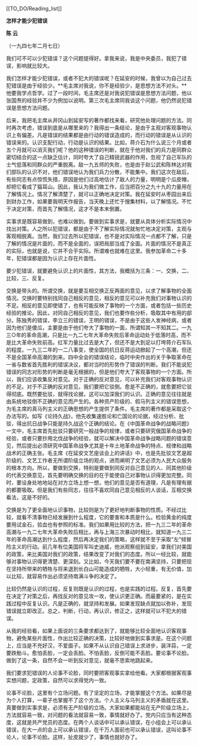 [[TO_DO/Reading_list]]

**怎样才能少犯错误**

**陈 云**

（一九四七年二月七日）


我们可不可以少犯错误？这个问题提得好。拿我来说，我是中央委员，我犯了错误，影响就比较大。

我们怎样才能少犯错误，或者不犯大的错误呢？在延安的时候，我曾以为自己过去犯错误是由于经验少。**毛主席对我说，你不是经验少，是思想方法不对头。**他要我学点哲学。过了一段时间，毛主席还是对我说犯错误是思想方法问题，他以张国焘的经验并不少为例加以说明。第三次毛主席同我谈这个问题，他仍然说犯错误是思想方法问题。

后来，我把毛主席从井冈山到延安写的著作都找来看，研究他处理问题的方法。同时再次考虑，错误到底是从哪里来的？我得出一条结论，是由于主观对客观事物认识上有偏差。凡是错误的结果都是由行动的错误造成的，而行动的错误是从认识的错误来的。认识支配行动，行动是认识的结果。比如，蒋介石为什么说三个月或者五个月就可以消灭我们呢？他的这种错误的判断，就在于他对我们的兵力是同群众密切结合的这一点缺乏估计，同时夸大了自己精锐武器的作用，忽视了自己军队的士气低落和同群众的严重脱离。敌一九五师的失败，也是由于赵公武和陈林达对我们部队的认识不对，他们错误地认为我们兵力分散，不能集中。我们这次在敌后，有些同志有点惊慌失措，原因是他们过高地估计了敌人的力量，明明是个瓜皮帽，却把它看成了猫耳山。因此，我认为我们做工作，应当把百分之九十九的力量用在了解情况上。情况了解清楚了，就可以正确地决定对策。我在延安时从枣园出来后到财办工作，如果要我明天作报告，当天晚上还忙于搜集材料，以了解情况。不忙于决定对策，而首先了解情况，这才不是本末倒置。

实事求是既容易做到，也难以做到。要做到实事求是，就要从具体分析实际情况中找出对策。人之所以犯错误，都是由于不了解实际情况就匆忙地决定对策，主观与客观相脱离。当然，我们过去所以犯错误，也不是对实际情况一点都不了解，只是了解的情况是片面的，而不是全面的，误把局部当成了全面。片面的情况不是真正的实际，也就是说，它并不合乎实际。所谓难也就难在这里。我参加革命二十多年，犯错误都是因为认识上存在片面性。

要少犯错误，就要避免认识上的片面性，其方法，我概括为三条：一、交换，二、比较，三、反复。

交换是带头的。所谓交换，就是要互相交换正反两面的意见，以求了解事物的全面情况。交换时要特别找同自己相反的意见，相反的意见可以补充我们对事物认识的不足。相反的意见即使错了，也有可能反映了事物的一个方面，或者包括一些历史经验的推论。因此，对同自己相反的意见，我们也要作些分析，吸取其中有用的部分。陈独秀的错误，李立三的错误，王明的错误，不是由于这些人发神经病，或者因为他们是傻瓜，主要是由于他们夸大了事物的一面，所谓知其一不知其二。一九三○年的革命高潮，只是比一九二七年大革命失败后革命运动处于低落时高，而不是比大革命失败前高。红军力量比过去是大了，但还不是大到足以打垮蒋介石军队的程度。一九三二年的一二八事变，使全国的抗日反蒋运动掀起了一个高潮，但还不是全国革命高潮的到来。四中全会的错误结论，临时中央作出的关于争取革命在一省与数省首先胜利的错误决议，都对当时的形势作了错误的判断。我们不能说犯错误的同志对形势的判断是毫无根据的，但是他们夸大了客观事物的一个方面。所以，我们应该收集反对意见。对于正确的反对意见，可以补充我们对客观事物认识的不足。对于不正确的反对意见，我们要把它驳倒。愈是不正确的，就愈要把它驳得彻底。既然要批驳，就得找论据，这可以加深我们的认识。正确的意见往往就是由系统地驳倒不正确的意见而产生的。各种资产阶级的、假马列主义的错误思想，为毛主席的真马列主义的正确思想的产生提供了条件。毛主席的著作都是采取这个办法写的。如写《论持久战》，他先收集速胜论和亡国论的论据，经过分析、批驳，得出抗日战争只能是持久战这个正确的结论。在《中国革命战争的战略问题》一文中，毛主席首先批驳只要研究一般战争的规律，或者只要研究俄国革命战争的经验，或者只要抄用北伐战争的经验，就可以解决中国革命战争战略问题的错误意见，然后提出必须研究中国革命战争尤其是十年土地革命战争的特点、规律和战略战术的正确主张。毛主席《在延安文艺座谈会上的讲话》中，也是先批驳文艺是超阶级的、文艺工作者无所谓阶级立场的观点，进而阐明了文艺必须为人民大众服务的根本方向。所以，要做到交换，特别是要做到同反对自己意见的人、同其他阶级的代表交换意见，首先要明确交换的目的在于能使自己对事物认识得更加完整。同时，要设身处地地站在对方立场上想一想，他们的意见是否有道理，凡是有理有据的都要吸取。但是我们有些同志，往往不喜欢同自己意见相反的人谈话，互相交换看法，这是不好的。

交换是为了更全面地认识事物，比较则是为了更好地判断事物的性质。不经过比较，就看不清事物已经发展到什么程度，它的要害和本质是什么。检验黄金的纯度要用试金石，验血也有参照的标准。我们如果用比较的方法，把一九三二年的革命高潮与一九二七年大革命失败后相比，再与上海三次暴动时相比，就知道一九三二年的革命高潮达到什么程度，然后再决定我们的策略，这样就不至于采取"左"倾冒险主义的行动。前几年有位美国将军叫史迪威，他派观察组到延安，拿我们对美国的政策，来比美国对我们的政策，结果改变了对我们的态度。所以一经比较，就能够对事物认识得更清楚、更深刻。又比如，今天我们要不要在南满坚持，只要把现在坚持所带来的牺牲与将来退到长白山可能造成的牺牲，大小轻重，有无价值，加以比较，就容易作出必须坚持南满斗争的决定了。

比较仍然是认识的过程，反复则既是认识的过程，也是实践的过程。反复，首先要在决定了对策之后，再找反对的意见攻一攻，使认识更正确。而最要紧的，是在实践过程中反复认识。凡是正确的，就坚持和发展。如果发现缺点就加以弥补，发现错误就立即改正。总之，判断，行动，再认识，修正之，这样就可以不犯大的错误。

从我的经验看，如果上面说的三条要求都达到了，就能够比较全面地认识客观事物，避免某些片面性，作出比较正确的决策，比较好地做到实事求是。在这个问题上，应当是不充好汉，不爱面子。如果不从认识自己错误上求进步，装洋蒜，一定要跌觔斗。愈怕丢脸，一定会丢脸。不怕丢脸，反倒可能不丢脸。要论事不论脸。做到了这一条，自然不会一听到反对意见，就毫不思索地跳起来。

我们要求犯错误的人论事不论脸，同时要把客观事实拿给他看。大家都根据客观事实想问题，定政策，自然可以求得党内一致。

论事不论脸，这里有个立场问题。有了坚定的立场，才能掌握这个方法。如果尽是为个人打算，一辈子也掌握不了这个方法。个人主义与马列主义的矛盾就在这里。真要做到实事求是，必须有无产阶级的立场。大家如果都能站在无产阶级立场上，方法就容易一致，对问题的看法就容易一致，事情就好办了。党内只应当有这种态度，这就是共产党员的态度。在两个人谈话中可以承认错误，在小组会上可以承认错误，在大一点的会上可以承认错误，在千万人面前也可以承认错误，这叫论事不论人，论事不论脸。这样，扯皮就少了，事情也就好办了。